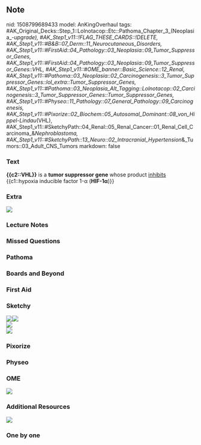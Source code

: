 ## Note
nid: 1508799689433
model: AnKingOverhaul
tags: #AK_Original_Decks::Step_1::Lolnotacop::Etc::Pathoma_Chapter_3_(Neoplasia_-_upgrade), #AK_Step1_v11::!FLAG_THESE_CARDS::!DELETE, #AK_Step1_v11::#B&B::07_Derm::11_Neurocutaneous_Disorders, #AK_Step1_v11::#FirstAid::04_Pathology::03_Neoplasia::09_Tumor_Suppressor_Genes, #AK_Step1_v11::#FirstAid::04_Pathology::03_Neoplasia::09_Tumor_Suppressor_Genes::VHL, #AK_Step1_v11::#OME_banner::Basic_Science::12_Renal, #AK_Step1_v11::#Pathoma::03_Neoplasia::02_Carcinogenesis::3_Tumor_Suppressor_Genes::lol_extra::Tumor_Suppressor_Genes, #AK_Step1_v11::#Pathoma::03_Neoplasia_Alt_Tagging::Lolnotacop::02_Carcinogenesis::3_Tumor_Suppressor_Genes::Tumor_Suppressor_Genes, #AK_Step1_v11::#Physeo::11_Pathology::07_General_Pathology::09_Carcinogenesis, #AK_Step1_v11::#Pixorize::02_Biochem::05_Autosomal_Dominant::08_von_Hippel-Lindau_(VHL), #AK_Step1_v11::#SketchyPath::04_Renal::05_Renal_Cancer::01_Renal_Cell_Carcinoma_&_Nephroblastoma, #AK_Step1_v11::#SketchyPath::13_Neuro::02_Intracranial_Hypertension_&_Tumors::03_Adult_CNS_Tumors
markdown: false

### Text
<b style="font-weight: bold;">{{c2::VHL}}</b> is a <b>tumor
suppressor gene</b> whose product <u>inhibits</u> {{c1::hypoxia
inducible factor 1-α (<b>HIF-1α</b>)}}

### Extra
<div><img src="paste-136524125438419.jpg"></div>

### Lecture Notes


### Missed Questions


### Pathoma


### Boards and Beyond


### First Aid


### Sketchy
<div><img src="Screen%20Shot%202019-11-29%20at%2012.38.29%20PM.png"
class="resizer"><img src="VHL_1566160514431.jpg" class=
"resizer"></div>
<div><img src="Screen%20Shot%202019-12-28%20at%206.25.51%20PM.JPG"
class="resizer"></div><img src=
"Zoverall%20picture-9f18eebc47132cf18f1d17ad8a83a55b3ce20220_1566160514431.JPG"
class="resizer">

### Pixorize


### Physeo


### OME
<div class="ome-widget">
  <a href="https://onlinemeded.org/spa/renal?ref=anki"><img src=
  "_OME_AnkiFlashcards_Topic_6.png"></a>
</div>

### Additional Resources
<img src="paste-e932bd006cf3cd6f872852824d46f3fbddf1159f.jpg">

### One by one


